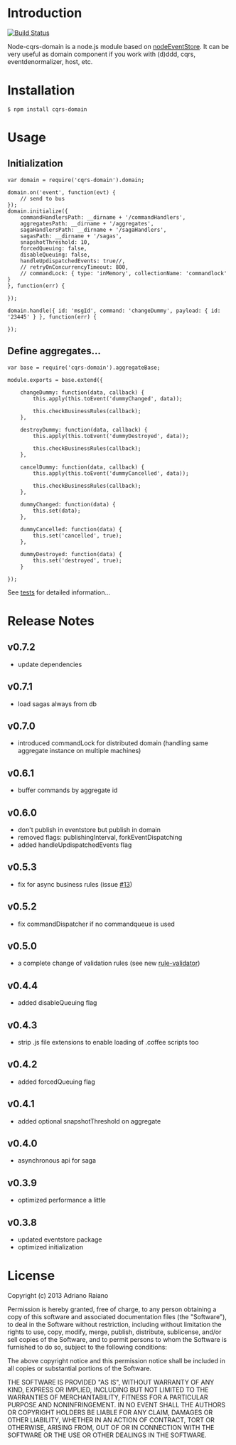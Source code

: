 # Introduction

[![Build Status](https://secure.travis-ci.org/adrai/node-cqrs-domain.png)](http://travis-ci.org/adrai/node-cqrs-domain)

Node-cqrs-domain is a node.js module based on [nodeEventStore](http://jamuhl.github.com/nodeEventStore/).
It can be very useful as domain component if you work with (d)ddd, cqrs, eventdenormalizer, host, etc.

# Installation

    $ npm install cqrs-domain

# Usage

## Initialization

	var domain = require('cqrs-domain').domain;

	domain.on('event', function(evt) {
        // send to bus
    });
    domain.initialize({
        commandHandlersPath: __dirname + '/commandHandlers',
        aggregatesPath: __dirname + '/aggregates',
        sagaHandlersPath: __dirname + '/sagaHandlers',
        sagasPath: __dirname + '/sagas',
        snapshotThreshold: 10,
        forcedQueuing: false,
        disableQueuing: false,
        handleUpdispatchedEvents: true//,
        // retryOnConcurrencyTimeout: 800,
        // commandLock: { type: 'inMemory', collectionName: 'commandlock' }
    }, function(err) {

    });

    domain.handle({ id: 'msgId', command: 'changeDummy', payload: { id: '23445' } }, function(err) {

    });

## Define aggregates...

    var base = require('cqrs-domain').aggregateBase;

    module.exports = base.extend({

        changeDummy: function(data, callback) {
            this.apply(this.toEvent('dummyChanged', data));

            this.checkBusinessRules(callback);
        },

        destroyDummy: function(data, callback) {
            this.apply(this.toEvent('dummyDestroyed', data));

            this.checkBusinessRules(callback);
        },

        cancelDummy: function(data, callback) {
            this.apply(this.toEvent('dummyCancelled', data));

            this.checkBusinessRules(callback);
        },

        dummyChanged: function(data) {
            this.set(data);
        },

        dummyCancelled: function(data) {
            this.set('cancelled', true);
        },

        dummyDestroyed: function(data) {
            this.set('destroyed', true);
        }

    });

See [tests](https://github.com/adrai/node-cqrs-domain/tree/master/test) for detailed information...

# Release Notes

## v0.7.2

- update dependencies

## v0.7.1

- load sagas always from db

## v0.7.0

- introduced commandLock for distributed domain (handling same aggregate instance on multiple machines)

## v0.6.1

- buffer commands by aggregate id

## v0.6.0

- don't publish in eventstore but publish in domain
- removed flags: publishingInterval, forkEventDispatching
- added handleUpdispatchedEvents flag

## v0.5.3

- fix for async business rules (issue [#13](https://github.com/adrai/node-cqrs-domain/issues/13))

## v0.5.2

- fix commandDispatcher if no commandqueue is used

## v0.5.0

- a complete change of validation rules (see new [rule-validator](https://github.com/adrai/rule-validator))

## v0.4.4

- added disableQueuing flag

## v0.4.3

- strip .js file extensions to enable loading of .coffee scripts too

## v0.4.2

- added forcedQueuing flag

## v0.4.1

- added optional snapshotThreshold on aggregate

## v0.4.0

- asynchronous api for saga

## v0.3.9

- optimized performance a little

## v0.3.8

- updated eventstore package
- optimized initialization


# License

Copyright (c) 2013 Adriano Raiano

Permission is hereby granted, free of charge, to any person obtaining a copy
of this software and associated documentation files (the "Software"), to deal
in the Software without restriction, including without limitation the rights
to use, copy, modify, merge, publish, distribute, sublicense, and/or sell
copies of the Software, and to permit persons to whom the Software is
furnished to do so, subject to the following conditions:

The above copyright notice and this permission notice shall be included in
all copies or substantial portions of the Software.

THE SOFTWARE IS PROVIDED "AS IS", WITHOUT WARRANTY OF ANY KIND, EXPRESS OR
IMPLIED, INCLUDING BUT NOT LIMITED TO THE WARRANTIES OF MERCHANTABILITY,
FITNESS FOR A PARTICULAR PURPOSE AND NONINFRINGEMENT. IN NO EVENT SHALL THE
AUTHORS OR COPYRIGHT HOLDERS BE LIABLE FOR ANY CLAIM, DAMAGES OR OTHER
LIABILITY, WHETHER IN AN ACTION OF CONTRACT, TORT OR OTHERWISE, ARISING FROM,
OUT OF OR IN CONNECTION WITH THE SOFTWARE OR THE USE OR OTHER DEALINGS IN
THE SOFTWARE.